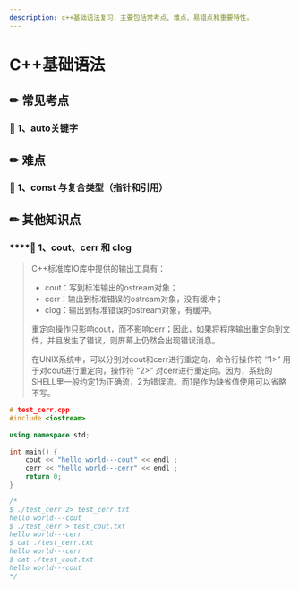 ```yaml
---
description: c++基础语法复习，主要包括常考点、难点、易错点和重要特性。
---
```


# C++基础语法

## ✏ 常见考点

### 🎇 1、auto关键字



## ✏ 难点

### 🎇 1、const 与复合类型（指针和引用）



## ✏ 其他知识点

### \*\*\*\*🎇 **1、cout、cerr 和 clog**

> C++标准库IO库中提供的输出工具有：
>
> * cout：写到标准输出的ostream对象；
> * cerr：输出到标准错误的ostream对象，没有缓冲；
> * clog：输出到标准错误的ostream对象，有缓冲。
>
> 重定向操作只影响cout，而不影响cerr；因此，如果将程序输出重定向到文件，并且发生了错误，则屏幕上仍然会出现错误消息。
>
> 在UNIX系统中，可以分别对cout和cerr进行重定向，命令行操作符 ‘’1&gt;” 用于对cout进行重定向，操作符 “2&gt;” 对cerr进行重定向。因为，系统的SHELL里一般约定1为正确流，2为错误流。而1是作为缺省值使用可以省略不写。

```cpp
# test_cerr.cpp
#include <iostream>
 
using namespace std;
 
int main() {
    cout << "hello world---cout" << endl ;
    cerr << "hello world---cerr" << endl ;
    return 0;
} 

/*
$ ./test_cerr 2> test_cerr.txt
hello world---cout
$ ./test_cerr > test_cout.txt
hello world---cerr
$ cat ./test_cerr.txt
hello world---cerr
$ cat ./test_cout.txt 
hello world---cout
*/
```



